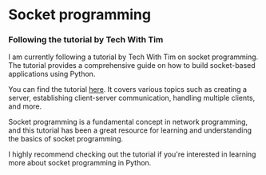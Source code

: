 # Socket programming

### Following the tutorial by Tech With Tim

I am currently following a tutorial by Tech With Tim on socket programming. The tutorial provides a comprehensive guide on how to build socket-based applications using Python.

You can find the tutorial [here](https://www.youtube.com/watch?v=3QiPPX-KeSc&ab_channel=TechWithTim). It covers various topics such as creating a server, establishing client-server communication, handling multiple clients, and more.

Socket programming is a fundamental concept in network programming, and this tutorial has been a great resource for learning and understanding the basics of socket programming.

I highly recommend checking out the tutorial if you're interested in learning more about socket programming in Python.
